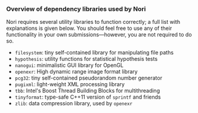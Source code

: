 
### Overview of dependency libraries used by Nori

Nori requires several utility libraries to function correctly; a full list with
explanations is given below. You should feel free to use any of their
functionality in your own submissions—however, you are not required to do so.

* `filesystem`: tiny self-contained library for manipulating file paths
* `hypothesis`: utility functions for statistical hypothesis tests
* `nanogui`: minimalistic GUI library for OpenGL
* `openexr`: High dynamic range image format library
* `pcg32`: tiny self-contained pseudorandom number generator
* `pugixml`: light-weight XML processing library
* `tbb`: Intel's Boost Thread Building Blocks for multithreading
* `tinyformat`: type-safe C++11 version of `sprintf` and friends
* `zlib`: data compression library, used by `openexr`
